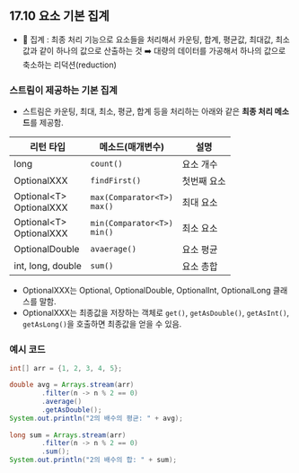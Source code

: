 ## 17.10 요소 기본 집계
- 💠 집계 : 최종 처리 기능으로 요소들을 처리해서 카운팅, 합계, 평균값, 최대값, 최소값과 같이 하나의 값으로 산출하는 것
➡️ 대량의 데이터를 가공해서 하나의 값으로 축소하는 리덕션(reduction)

### 스트림이 제공하는 기본 집계
- 스트림은 카운팅, 최대, 최소, 평균, 합계 등을 처리하는 아래와 같은 **최종 처리 메소드**를 제공함.

| 리턴 타입                    | 메소드(매개변수)                       | 설명     |
|--------------------------|---------------------------------|--------|
| long                     | `count()`                       | 요소 개수  |
| OptionalXXX              | `findFirst()`                   | 첫번째 요소 |
| Optional&lt;T&gt;<br>OptionalXXX | `max(Comparator<T>)`<br>`max()` | 최대 요소  |
| Optional&lt;T&gt;<br>OptionalXXX | `min(Comparator<T>)`<br>`min()` | 최소 요소  |
| OptionalDouble           | `avaerage()`                    | 요소 평균  |
| int, long, double        | `sum()`                         | 요소 총합  |
- OptionalXXX는 Optional, OptionalDouble, OptionalInt, OptionalLong 클래스를 말함.
- OptionalXXX는 최종값을 저장하는 객체로 `get()`, `getAsDouble()`, `getAsInt()`, `getAsLong()`을 호출하면 최종값을 얻을 수 있음.

### 예시 코드
```java
int[] arr = {1, 2, 3, 4, 5};

double avg = Arrays.stream(arr)
        .filter(n -> n % 2 == 0)
        .average()
        .getAsDouble();
System.out.println("2의 배수의 평균: " + avg);
        
long sum = Arrays.stream(arr)
        .filter(n -> n % 2 == 0)
        .sum();
System.out.println("2의 배수의 합: " + sum);

```